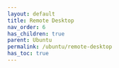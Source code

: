 ```yaml
---
layout: default    
title: Remote Desktop
nav_order: 6
has_children: true
parent: Ubuntu
permalink: /ubuntu/remote-desktop
has_toc: true
---
```

